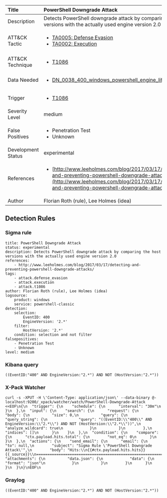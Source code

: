 | Title                | PowerShell Downgrade Attack                                                                                                                                                 |
|:---------------------|:------------------------------------------------------------------------------------------------------------------------------------------------------------|
| Description          | Detects PowerShell downgrade attack by comparing the host versions with the actually used engine version 2.0                                                                                                                                           |
| ATT&amp;CK Tactic    | <ul><li>[TA0005: Defense Evasion](https://attack.mitre.org/tactics/TA0005)</li><li>[TA0002: Execution](https://attack.mitre.org/tactics/TA0002)</li></ul>  |
| ATT&amp;CK Technique | <ul><li>[T1086](https://attack.mitre.org/tactics/T1086)</li></ul>                             |
| Data Needed          | <ul><li>[DN_0038_400_windows_powershell_engine_lifecycle](../Data_Needed/DN_0038_400_windows_powershell_engine_lifecycle.md)</li></ul>                                                         |
| Trigger              | <ul><li>[T1086](../Triggering/T1086.md)</li></ul>  |
| Severity Level       | medium                                                                                                                                                 |
| False Positives      | <ul><li>Penetration Test</li><li>Unknown</li></ul>                                                                  |
| Development Status   | experimental                                                                                                                                                |
| References           | <ul><li>[http://www.leeholmes.com/blog/2017/03/17/detecting-and-preventing-powershell-downgrade-attacks/](http://www.leeholmes.com/blog/2017/03/17/detecting-and-preventing-powershell-downgrade-attacks/)</li></ul>                                                          |
| Author               | Florian Roth (rule), Lee Holmes (idea)                                                                                                                                                |


## Detection Rules

### Sigma rule

```
title: PowerShell Downgrade Attack
status: experimental
description: Detects PowerShell downgrade attack by comparing the host versions with the actually used engine version 2.0
references:
    - http://www.leeholmes.com/blog/2017/03/17/detecting-and-preventing-powershell-downgrade-attacks/
tags:
    - attack.defense_evasion
    - attack.execution
    - attack.t1086
author: Florian Roth (rule), Lee Holmes (idea)
logsource:
    product: windows
    service: powershell-classic
detection:
    selection:
        EventID: 400
        EngineVersion: '2.*'
    filter:
        HostVersion: '2.*' 
    condition: selection and not filter
falsepositives:
    - Penetration Test
    - Unknown
level: medium

```





### Kibana query

```
((EventID:"400" AND EngineVersion:"2.*") AND NOT (HostVersion:"2.*"))
```





### X-Pack Watcher

```
curl -s -XPUT -H \'Content-Type: application/json\' --data-binary @- localhost:9200/_xpack/watcher/watch/PowerShell-Downgrade-Attack <<EOF\n{\n  "trigger": {\n    "schedule": {\n      "interval": "30m"\n    }\n  },\n  "input": {\n    "search": {\n      "request": {\n        "body": {\n          "size": 0,\n          "query": {\n            "query_string": {\n              "query": "((EventID:\\"400\\" AND EngineVersion:\\"2.*\\") AND NOT (HostVersion:\\"2.*\\"))",\n              "analyze_wildcard": true\n            }\n          }\n        },\n        "indices": []\n      }\n    }\n  },\n  "condition": {\n    "compare": {\n      "ctx.payload.hits.total": {\n        "not_eq": 0\n      }\n    }\n  },\n  "actions": {\n    "send_email": {\n      "email": {\n        "to": null,\n        "subject": "Sigma Rule \'PowerShell Downgrade Attack\'",\n        "body": "Hits:\\n{{#ctx.payload.hits.hits}}{{_source}}\\n================================================================================\\n{{/ctx.payload.hits.hits}}",\n        "attachments": {\n          "data.json": {\n            "data": {\n              "format": "json"\n            }\n          }\n        }\n      }\n    }\n  }\n}\nEOF\n
```





### Graylog

```
((EventID:"400" AND EngineVersion:"2.*") AND NOT (HostVersion:"2.*"))
```

